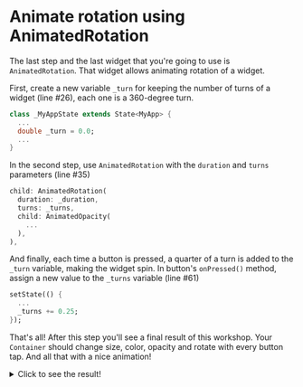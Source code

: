 # Animate rotation using AnimatedRotation

The last step and the last widget that you're going to use is 
`AnimatedRotation`. That widget allows animating rotation of a widget.

First, create a new variable `_turn` for keeping the number of turns of a 
widget (line #26), each one is a 360-degree turn.

```dart
class _MyAppState extends State<MyApp> {
  ...
  double _turn = 0.0;
  ...
}
```

In the second step, use `AnimatedRotation` with the `duration` and 
`turns` parameters (line #35)


```dart
child: AnimatedRotation(
  duration: _duration,
  turns: _turns,
  child: AnimatedOpacity(
    ...
  ),
),
```

And finally, each time a button is pressed, a quarter of a turn is added to 
the `_turn` variable, making the widget spin. In button's `onPressed()` 
method, assign a new value to the `_turns` variable (line #61)

```dart
setState(() {
  ...
  _turns += 0.25;
});
```

That's all! After this step you'll see a final result of this workshop. Your 
`Container` should change size, color, opacity and rotate with every button 
tap. And all that with a nice animation!

<details>
  <summary>Click to see the result!</summary>

![Using AnimatedRotation](https://github.com/pszklarska/flutter_animations_workshop/raw/main/assets/screen05.gif?raw=true)
</details>

<img alt="Google Analytics" src="https://www.google-analytics.com/collect?v=1&cid=1&t=pageview&ec=workshop&ea=open&dp=blob/main/step_06/instructions.md&dt=/step-06&tid=UA-226900214-1" style="width: 1px; height: 1px"/>